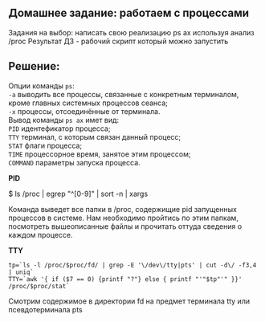 ## Домашнее задание: работаем с процессами
Задания на выбор:
написать свою реализацию ps ax используя анализ /proc
Результат ДЗ - рабочий скрипт который можно запустить
## Решение:
Опции команды ```ps```:\
```-a``` выводить все процессы, связанные с конкретным терминалом, кроме главных системных процессов сеанса;\
```-x``` процессы, отсоединённые от терминала.\
Вывод команды ```ps ax``` имет вид:\
```PID``` идентефикатор процесса;\
```TTY``` терминал, с которым связан данный процесс;\
```STAT``` флаги процесса;\
```TIME``` процессорное время, занятое этим процессом;\
```COMMAND``` параметры запуска процесса.

**PID**

$ ls /proc | egrep "^[0-9]" | sort -n | xargs

Команда выведет все папки в /proc, содержищие pid запущенных процессов в системе. Нам необходимо пройтись по этим папкам, посмотреть вышеописанные файлы и прочитать оттуда сведения о каждом процессе.

**TTY**
```
tp=`ls -l /proc/$proc/fd/ | grep -E '\/dev\/tty|pts' | cut -d\/ -f3,4 | uniq`
TTY=`awk '{ if ($7 == 0) {printf "?"} else { printf "'"$tp"'" }}' /proc/$proc/stat`
```
Смотрим содержимое в директории fd  на предмет терминала tty или псевдотерминала pts
